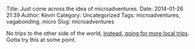 Title: Just come across the idea of microadventures.
Date: 2014-01-26 21:39
Author: Kevin
Category: Uncategorized
Tags: microadventures, vagabonding, micro
Slug: microadventures

No trips to the other side of the world, [instead, going for more local trips](http://http://www.alastairhumphreys.com/microadventures-2/). Gotta try this at some point.
